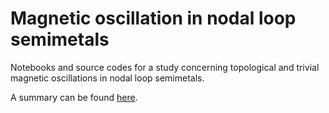# Magnetic oscillation in nodal loop semimetals
Notebooks and source codes for a study concerning 
topological and trivial magnetic oscillations in 
nodal loop semimetals.

A summary can be found [here](https://arxiv.org/abs/1801.04721).

